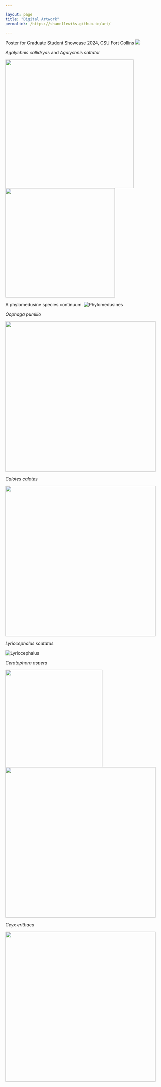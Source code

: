```yaml
---

layout: page
title: "Digital Artwork"
permalink: /https://shanellewiks.github.io/art/

---
```


Poster for Graduate Student Showcase 2024, CSU Fort Collins
<img src="/assets/SciArt/WHC_poster_Wikramanayake.png">  

_Agalychnis callidryas_ and _Agalychnis saltator_

<img src="/assets/Art/RETF.jpg"  width="410" height="410">  <img src="/assets/Art/Saltator.jpg"  width="350" height="350">

A phylomedusine species continuum.
![Phylomedusines](/assets/Art/Phylomedusines.png)

_Oophaga pumilio_

<img src="/assets/Art/Pumilio.png"  width="480" height="480">

_Calotes calotes_

<img src="/assets/Art/Calotes.jpg"  width="480" height="480">

_Lyriocephalus scutatus_

![Lyriocephalus](/assets/Art/Lscutatus.png)

_Ceratophora aspera_

<img src="/assets/Art/Aspera_face.png"  width="310" height="310"> <img src="/assets/Art/Aspera_face_side.png"  width="480" height="480">

_Ceyx erithaca_

<img src="/assets/Art/DwarfKingfisher.jpg"  width="480" height="480">



